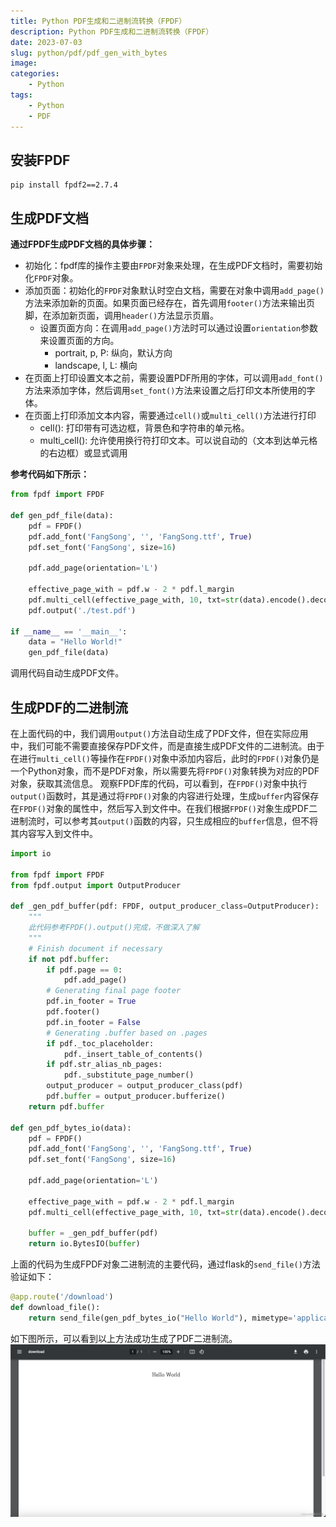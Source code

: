 ```yaml
---
title: Python PDF生成和二进制流转换（FPDF）
description: Python PDF生成和二进制流转换（FPDF）
date: 2023-07-03
slug: python/pdf/pdf_gen_with_bytes
image: 
categories:
    - Python
tags:
    - Python
    - PDF
---
```


## 安装FPDF
```shell
pip install fpdf2==2.7.4
```

## 生成PDF文档
**通过FPDF生成PDF文档的具体步骤：**
- 初始化：fpdf库的操作主要由`FPDF`对象来处理，在生成PDF文档时，需要初始化`FPDF`对象。
- 添加页面：初始化的`FPDF`对象默认时空白文档，需要在对象中调用`add_page()`方法来添加新的页面。如果页面已经存在，首先调用`footer()`方法来输出页脚，在添加新页面，调用`header()`方法显示页眉。
  - 设置页面方向：在调用`add_page()`方法时可以通过设置`orientation`参数来设置页面的方向。
    - portrait, p, P: 纵向，默认方向
    - landscape, l, L: 横向
- 在页面上打印设置文本之前，需要设置PDF所用的字体，可以调用`add_font()`方法来添加字体，然后调用`set_font()`方法来设置之后打印文本所使用的字体。
- 在页面上打印添加文本内容，需要通过`cell()`或`multi_cell()`方法进行打印
  - cell(): 打印带有可选边框，背景色和字符串的单元格。
  - multi_cell(): 允许使用换行符打印文本。可以说自动的（文本到达单元格的右边框）或显式调用

**参考代码如下所示：**
```python
from fpdf import FPDF

def gen_pdf_file(data):
    pdf = FPDF()
    pdf.add_font('FangSong', '', 'FangSong.ttf', True)
    pdf.set_font('FangSong', size=16)

    pdf.add_page(orientation='L')

    effective_page_with = pdf.w - 2 * pdf.l_margin
    pdf.multi_cell(effective_page_with, 10, txt=str(data).encode().decode('UTF-8'), align='C')
    pdf.output('./test.pdf')

if __name__ == '__main__':
    data = "Hello World!"
    gen_pdf_file(data)
```
调用代码自动生成PDF文件。

## 生成PDF的二进制流
在上面代码的中，我们调用`output()`方法自动生成了PDF文件，但在实际应用中，我们可能不需要直接保存PDF文件，而是直接生成PDF文件的二进制流。由于在进行`multi_cell()`等操作在`FPDF()`对象中添加内容后，此时的`FPDF()`对象仍是一个Python对象，而不是PDF对象，所以需要先将`FPDF()`对象转换为对应的PDF对象，获取其流信息。
观察FPDF库的代码，可以看到，在`FPDF()`对象中执行`output()`函数时，其是通过将`FPDF()`对象的内容进行处理，生成`buffer`内容保存在`FPDF()`对象的属性中，然后写入到文件中。在我们根据`FPDF()`对象生成PDF二进制流时，可以参考其`output()`函数的内容，只生成相应的`buffer`信息，但不将其内容写入到文件中。
```python
import io

from fpdf import FPDF
from fpdf.output import OutputProducer

def _gen_pdf_buffer(pdf: FPDF, output_producer_class=OutputProducer):
    """
    此代码参考FPDF().output()完成，不做深入了解
    """
    # Finish document if necessary
    if not pdf.buffer:
        if pdf.page == 0:
            pdf.add_page()
        # Generating final page footer
        pdf.in_footer = True
        pdf.footer()
        pdf.in_footer = False
        # Generating .buffer based on .pages
        if pdf._toc_placeholder:
            pdf._insert_table_of_contents()
        if pdf.str_alias_nb_pages:
            pdf._substitute_page_number()
        output_producer = output_producer_class(pdf)
        pdf.buffer = output_producer.bufferize()
    return pdf.buffer

def gen_pdf_bytes_io(data):
    pdf = FPDF()
    pdf.add_font('FangSong', '', 'FangSong.ttf', True)
    pdf.set_font('FangSong', size=16)

    pdf.add_page(orientation='L')

    effective_page_with = pdf.w - 2 * pdf.l_margin
    pdf.multi_cell(effective_page_with, 10, txt=str(data).encode().decode('UTF-8'), align='C')
    
    buffer = _gen_pdf_buffer(pdf)
    return io.BytesIO(buffer)
```
上面的代码为生成FPDF对象二进制流的主要代码，通过flask的`send_file()`方法验证如下：
```python
@app.route('/download')
def download_file():
    return send_file(gen_pdf_bytes_io("Hello World"), mimetype='application/pdf')
```
如下图所示，可以看到以上方法成功生成了PDF二进制流。
![pdf.png](pdf_bytes_show.png)
